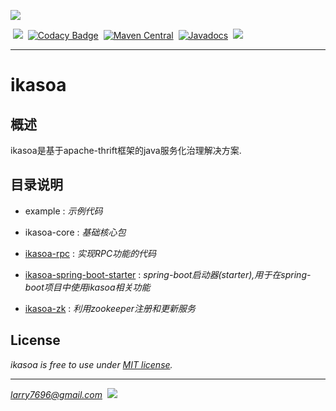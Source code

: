 [![](https://raw.githubusercontent.com/venwyhk/ikasoa/master/ikasoalogo_small.png)](http://ikasoa.com)<br />

&nbsp;[![](https://codeship.com/projects/9cf2f150-1507-0134-ee57-3adebfc67210/status?branch=master)](https://codeship.com/projects/157977)&nbsp;&nbsp;[![Codacy Badge](https://api.codacy.com/project/badge/Grade/bd57bbda21bf4864aafcf230629140cd)](https://www.codacy.com/app/larry7696/ikasoa?utm_source=github.com&utm_medium=referral&utm_content=venwyhk/ikasoa&utm_campaign=Badge_Grade)&nbsp;&nbsp;[![Maven Central](https://maven-badges.herokuapp.com/maven-central/com.ikasoa/ikasoa-core/badge.svg?style=plastic)](https://maven-badges.herokuapp.com/maven-central/com.ikasoa/ikasoa-core)&nbsp;&nbsp;[![Javadocs](http://javadoc.io/badge/com.ikasoa/ikasoa-core.svg?style=plastic)](http://javadoc.io/doc/com.ikasoa/ikasoa-core)&nbsp;&nbsp;[![](https://img.shields.io/badge/license-MIT-097ABA.svg?style=plastic)](https://opensource.org/licenses/mit-license.php)&nbsp;&nbsp;

***

# ikasoa #

## 概述 ##

  ikasoa是基于apache-thrift框架的java服务化治理解决方案.

## 目录说明 ##

- example : *示例代码*

- ikasoa-core : *基础核心包*

- [ikasoa-rpc](https://github.com/venwyhk/ikasoa/blob/master/ikasoa-rpc/README.md) : *实现RPC功能的代码*

- [ikasoa-spring-boot-starter](https://github.com/venwyhk/ikasoa/blob/master/ikasoa-spring-boot-starter/README.md) : *spring-boot启动器(starter),用于在spring-boot项目中使用ikasoa相关功能*

- [ikasoa-zk](https://github.com/venwyhk/ikasoa/tree/master/ikasoa-zk/README.md) : *利用zookeeper注册和更新服务*

## License ##

*ikasoa is free to use under [MIT license](https://github.com/venwyhk/ikasoa/blob/master/LICENSE).*

***

*larry7696@gmail.com*&nbsp;&nbsp;[![](https://i.creativecommons.org/l/by/4.0/80x15.png)](http://creativecommons.org/licenses/by/4.0/)
